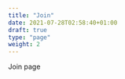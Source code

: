 ```yaml
---
title: "Join"
date: 2021-07-28T02:58:40+01:00
draft: true
type: "page"
weight: 2
---
```


Join page
